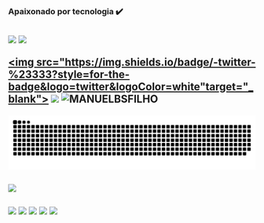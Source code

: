 
### Apaixonado por tecnologia ✔️ 
<h2
<a href = "mailto:mbsfilho.engenharia@gmail.com"><img src="https://img.shields.io/badge/-Gmail-%23333?style=for-the-badge&logo=gmail&logoColor=white" target="_blank"></a>
<a href="https://www.linkedin.com/in/manuelborgesfilho/" target="_blank">
  <img src="https://img.shields.io/badge/-LinkedIn-%23333?style=for-the-badge&logo=linkedin&logoColor=white" target="_blank">
</a>

<a href="https://twitter.com/ManuelBSFilho/" target="_blank"><img src="https://img.shields.io/badge/-twitter-%23333?style=for-the-badge&logo=twitter&logoColor=white"target="_blank"></a>
<a href = "https://api.whatsapp.com/send?phone=5571996521211&text=Como%20vai%3F"><img src="https://img.shields.io/badge/WhatsApp-%23333?style=for-the-badge&logo=whatsapp&logoColor=white" target="_blank"></a>
<img height="30" src="https://komarev.com/ghpvc/?username=MANUELBSFILHO&color=blue" alt="MANUELBSFILHO"/>
 
![Snake animation](https://github.com/manuelbsfilho/manuelbsfilho/blob/output/github-contribution-grid-snake.svg)

<p align = "left">
<img src = "https://github-readme-streak-stats.herokuapp.com?user=manuelbsfilho&theme=radical&hide_border=falso" width = 400>
</p>
<img src="https://img.shields.io/badge/HTML-323330?style=for-the-badge&logo=html5&logoColor=white)"</a>
<img src="https://img.shields.io/badge/CSS-323330?&style=for-the-badge&logo=css3&logoColor=white"</a>
<img src="https://img.shields.io/badge/JavaScript-323330?style=for-the-badge&logo=javascript&logoColor=F7DF1E"</a>
<img src="https://img.shields.io/badge/C%23-323330?style=for-the-badge&logo=c-sharp&logoColor=white"</a>
<img src="https://img.shields.io/badge/Java-323330?style=for-the-badge&logo=java&logoColor=white"</a>
</div>
<h2


